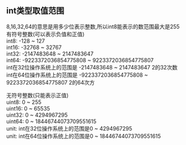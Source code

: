 ## int类型取值范围

8,16,32,64的意思是用多少位表示整数,所以int8能表示的数范围最大是255  
有符号整数(可以表示负值和正值)  
int8: -128 ~ 127    
int16: -32768 ~ 32767   
int32: -2147483648 ~ 2147483647     
int64: -9223372036854775808 ~ 9223372036854775807   
int在32位操作系统上的范围是 -2147483648 ~ 2147483647 2的32次数  
int在64位操作系统上的范围是 -9223372036854775808 ~ 9223372036854775807 2的64次方    

无符号整数(只能表示正值)    
uint8: 0 ~ 255  
uint16: 0 ~ 65535   
uint32: 0 ~ 4294967295  
uint64: 0 ~ 18446744073709551615    
unit: int在32位操作系统上的范围是0 ~ 4294967295     
unit: int在64位操作系统上的范围是0 ~ 18446744073709551615   
